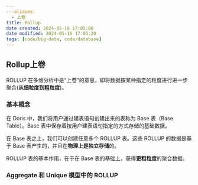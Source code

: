 ```yaml
---
---aliases:
  - 上卷
title: Rollup
date created: 2024-05-16 17:05:00
date modified: 2024-05-16 17:05:20
tags: [code/big-data, code/database]
---
```

## Rollup上卷
ROLLUP 在多维分析中是“上卷”的意思，即将数据按某种指定的粒度进行进一步聚合(**从细粒度到粗粒度**)。

### 基本概念
在 Doris 中，我们将用户通过建表语句创建出来的表称为 Base 表（Base Table）。Base 表中保存着按用户建表语句指定的方式存储的基础数据。

在 Base 表之上，我们可以创建任意多个 ROLLUP 表。这些 ROLLUP 的数据是基于 Base 表产生的，并且在**物理上是独立存储**的。

ROLLUP 表的基本作用，在于在 Base 表的基础上，获得**更粗粒度**的聚合数据。

### Aggregate 和 Unique 模型中的 ROLLUP